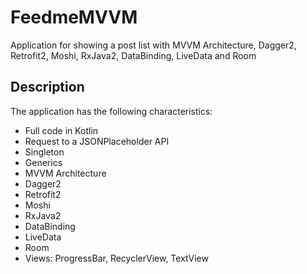# FeedmeMVVM
Application for showing a post list with MVVM Architecture, Dagger2, Retrofit2, Moshi, RxJava2, DataBinding, LiveData and Room

## Description
The application has the following characteristics:

- Full code in Kotlin
- Request to a JSONPlaceholder API
- Singleton
- Generics
- MVVM Architecture
- Dagger2
- Retrofit2
- Moshi
- RxJava2
- DataBinding
- LiveData
- Room
- Views: ProgressBar, RecyclerView, TextView
